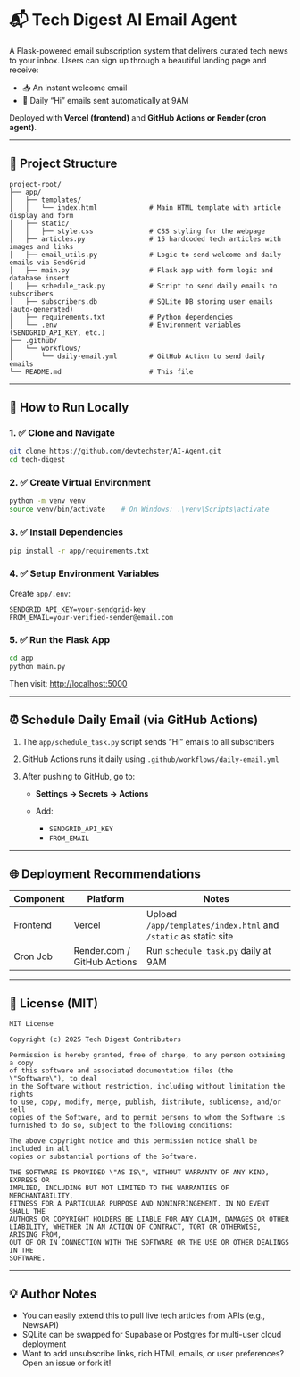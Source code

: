 # 📬 Tech Digest AI Email Agent

A Flask-powered email subscription system that delivers curated tech news to your inbox. Users can sign up through a beautiful landing page and receive:

* 📥 An instant welcome email
* 📧 Daily “Hi” emails sent automatically at 9AM

Deployed with **Vercel (frontend)** and **GitHub Actions or Render (cron agent)**.

---

## 📁 Project Structure

```
project-root/
├── app/
│   ├── templates/
│   │   └── index.html             # Main HTML template with article display and form
│   ├── static/
│   │   ├── style.css              # CSS styling for the webpage
│   ├── articles.py                # 15 hardcoded tech articles with images and links
│   ├── email_utils.py             # Logic to send welcome and daily emails via SendGrid
│   ├── main.py                    # Flask app with form logic and database insert
│   ├── schedule_task.py           # Script to send daily emails to subscribers
│   ├── subscribers.db             # SQLite DB storing user emails (auto-generated)
│   ├── requirements.txt           # Python dependencies
│   └── .env                       # Environment variables (SENDGRID_API_KEY, etc.)
├── .github/
│   └── workflows/
│       └── daily-email.yml        # GitHub Action to send daily emails
└── README.md                      # This file
```

---

## 🚀 How to Run Locally

### 1. ✅ Clone and Navigate

```bash
git clone https://github.com/devtechster/AI-Agent.git
cd tech-digest
```

### 2. ✅ Create Virtual Environment

```bash
python -m venv venv
source venv/bin/activate    # On Windows: .\venv\Scripts\activate
```

### 3. ✅ Install Dependencies

```bash
pip install -r app/requirements.txt
```

### 4. ✅ Setup Environment Variables

Create `app/.env`:

```
SENDGRID_API_KEY=your-sendgrid-key
FROM_EMAIL=your-verified-sender@email.com
```

### 5. ✅ Run the Flask App

```bash
cd app
python main.py
```

Then visit: [http://localhost:5000](http://localhost:5000)

---

## ⏰ Schedule Daily Email (via GitHub Actions)

1. The `app/schedule_task.py` script sends “Hi” emails to all subscribers
2. GitHub Actions runs it daily using `.github/workflows/daily-email.yml`
3. After pushing to GitHub, go to:

   * **Settings → Secrets → Actions**
   * Add:

     * `SENDGRID_API_KEY`
     * `FROM_EMAIL`

---

## 🌐 Deployment Recommendations

| Component | Platform                    | Notes                                                           |
| --------- | --------------------------- | --------------------------------------------------------------- |
| Frontend  | Vercel                      | Upload `/app/templates/index.html` and `/static` as static site |
| Cron Job  | Render.com / GitHub Actions | Run `schedule_task.py` daily at 9AM                             |

---

## 📄 License (MIT)

```
MIT License

Copyright (c) 2025 Tech Digest Contributors

Permission is hereby granted, free of charge, to any person obtaining a copy
of this software and associated documentation files (the \"Software\"), to deal
in the Software without restriction, including without limitation the rights
to use, copy, modify, merge, publish, distribute, sublicense, and/or sell
copies of the Software, and to permit persons to whom the Software is
furnished to do so, subject to the following conditions:

The above copyright notice and this permission notice shall be included in all
copies or substantial portions of the Software.

THE SOFTWARE IS PROVIDED \"AS IS\", WITHOUT WARRANTY OF ANY KIND, EXPRESS OR
IMPLIED, INCLUDING BUT NOT LIMITED TO THE WARRANTIES OF MERCHANTABILITY,
FITNESS FOR A PARTICULAR PURPOSE AND NONINFRINGEMENT. IN NO EVENT SHALL THE
AUTHORS OR COPYRIGHT HOLDERS BE LIABLE FOR ANY CLAIM, DAMAGES OR OTHER
LIABILITY, WHETHER IN AN ACTION OF CONTRACT, TORT OR OTHERWISE, ARISING FROM,
OUT OF OR IN CONNECTION WITH THE SOFTWARE OR THE USE OR OTHER DEALINGS IN THE
SOFTWARE.
```

---

## 💡 Author Notes

* You can easily extend this to pull live tech articles from APIs (e.g., NewsAPI)
* SQLite can be swapped for Supabase or Postgres for multi-user cloud deployment
* Want to add unsubscribe links, rich HTML emails, or user preferences? Open an issue or fork it!